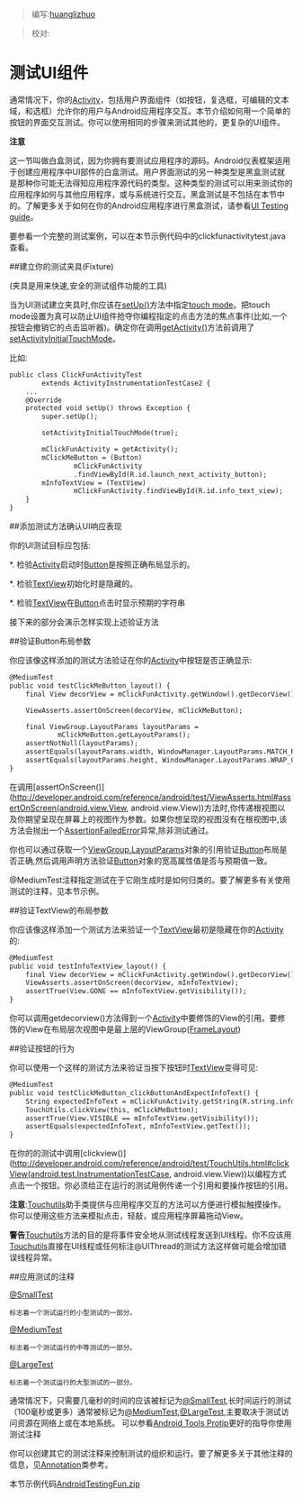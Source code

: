 > 编写:[huanglizhuo](https://github.com/huanglizhuo)

> 校对:

# 测试UI组件

通常情况下，你的[Activity](http://developer.android.com/reference/android/app/Activity.html)，包括用户界面组件（如按钮，复选框，可编辑的文本域，和选框）允许你的用户与Android应用程序交互。本节介绍如何用一个简单的按钮的界面交互测试。你可以使用相同的步骤来测试其他的，更复杂的UI组件。

**注意**

这一节叫做白盒测试，因为你拥有要测试应用程序的源码。Android仪表框架适用于创建应用程序中UI部件的白盒测试。用户界面测试的另一种类型是黑盒测试就是那种你可能无法得知应用程序源代码的类型。这种类型的测试可以用来测试你的应用程序如何与其他应用程序，或与系统进行交互。黑盒测试是不包括在本节中的。了解更多关于如何在你的Android应用程序进行黑盒测试，请参看[UI Testing guide](http://developer.android.com/tools/testing/testing_ui.html)。

要参看一个完整的测试案例，可以在本节示例代码中的clickfunactivitytest.java查看。


##建立你的测试夹具(Fixture) 

(夹具是用来快速,安全的测试组件功能的工具)

当为UI测试建立夹具时,你应该在[setUp()](http://developer.android.com/reference/junit/framework/TestCase.html#setUp())方法中指定[touch mode](http://developer.android.com/guide/topics/ui/ui-events.html#TouchMode)。把touch mode设置为真可以防止UI组件抢夺你编程指定的点击方法的焦点事件(比如,一个按钮会撤销它的点击监听器)。确定你在调用[getActivity()](http://developer.android.com/reference/android/test/ActivityInstrumentationTestCase2.html#getActivity())方法前调用了[setActivityInitialTouchMode](http://developer.android.com/reference/android/test/ActivityInstrumentationTestCase2.html#setActivityInitialTouchMode(boolean))。

比如:

```xml
public class ClickFunActivityTest
        extends ActivityInstrumentationTestCase2 {
    ...
    @Override
    protected void setUp() throws Exception {
        super.setUp();

        setActivityInitialTouchMode(true);

        mClickFunActivity = getActivity();
        mClickMeButton = (Button) 
                mClickFunActivity
                .findViewById(R.id.launch_next_activity_button);
        mInfoTextView = (TextView) 
                mClickFunActivity.findViewById(R.id.info_text_view);
    }
}
```

##添加测试方法确认UI响应表现

你的UI测试目标应包括:

*. 检验[Activity](http://developer.android.com/reference/android/app/Activity.html)启动时[Button](http://developer.android.com/reference/android/widget/Button.html)是按照正确布局显示的。

*. 检验[TextView](http://developer.android.com/reference/android/widget/TextView.html)初始化时是隐藏的。

*. 检验[TextView](http://developer.android.com/reference/android/widget/TextView.html)在[Button](http://developer.android.com/reference/android/widget/Button.html)点击时显示预期的字符串

接下来的部分会演示怎样实现上述验证方法

##验证Button布局参数

你应该像这样添加的测试方法验证在你的[Activity](http://developer.android.com/reference/android/app/Activity.html)中按钮是否正确显示:

```xml
@MediumTest
public void testClickMeButton_layout() {
    final View decorView = mClickFunActivity.getWindow().getDecorView();

    ViewAsserts.assertOnScreen(decorView, mClickMeButton);

    final ViewGroup.LayoutParams layoutParams =
            mClickMeButton.getLayoutParams();
    assertNotNull(layoutParams);
    assertEquals(layoutParams.width, WindowManager.LayoutParams.MATCH_PARENT);
    assertEquals(layoutParams.height, WindowManager.LayoutParams.WRAP_CONTENT);
}
```

在调用[assertOnScreen()](http://developer.android.com/reference/android/test/ViewAsserts.html#assertOnScreen(android.view.View, android.view.View))方法时,你传递根视图以及你期望呈现在屏幕上的视图作为参数。如果你想呈现的视图没有在根视图中,该方法会抛出一个[AssertionFailedError](http://developer.android.com/reference/junit/framework/AssertionFailedError.html)异常,除非测试通过。

你也可以通过获取一个[ViewGroup.LayoutParams](http://developer.android.com/reference/android/view/ViewGroup.LayoutParams.html)对象的引用验证[Button](http://developer.android.com/reference/android/widget/Button.html)布局是否正确,然后调用声明方法验证[Button](http://developer.android.com/reference/android/widget/Button.html)对象的宽高属性值是否与预期值一致。

 @MediumTest注释指定测试在于它刚生成时是如何归类的。要了解更多有关使用测试的注释，见本节示例。
 
##验证TextView的布局参数

你应该像这样添加一个测试方法来验证一个[TextView](http://developer.android.com/reference/android/widget/TextView.html)最初是隐藏在你的[Activity](http://developer.android.com/reference/android/app/Activity.html)的:

```xml
@MediumTest
public void testInfoTextView_layout() {
    final View decorView = mClickFunActivity.getWindow().getDecorView();
    ViewAsserts.assertOnScreen(decorView, mInfoTextView);
    assertTrue(View.GONE == mInfoTextView.getVisibility());
}
```

你可以调用getdecorview()方法得到一个[Activity](http://developer.android.com/reference/android/app/Activity.html)中要修饰的View的引用。要修饰的View在布局层次视图中是最上层的ViewGroup([FrameLayout](http://developer.android.com/reference/android/widget/FrameLayout.html))

##验证按钮的行为

你可以使用一个这样的测试方法来验证当按下按钮时[TextView](http://developer.android.com/reference/android/widget/TextView.html)变得可见:

```xml
@MediumTest
public void testClickMeButton_clickButtonAndExpectInfoText() {
    String expectedInfoText = mClickFunActivity.getString(R.string.info_text);
    TouchUtils.clickView(this, mClickMeButton);
    assertTrue(View.VISIBLE == mInfoTextView.getVisibility());
    assertEquals(expectedInfoText, mInfoTextView.getText());
}
```

在你的的测试中调用[clickview()](http://developer.android.com/reference/android/test/TouchUtils.html#clickView(android.test.InstrumentationTestCase, android.view.View))以编程方式点击一个按钮。你必须给正在运行的测试用例传递一个引用和要操作按钮的引用。

**注意**:[Touchutils](http://developer.android.com/reference/android/test/TouchUtils.html)助手类提供与应用程序交互的方法可以方便进行模拟触摸操作。你可以使用这些方法来模拟点击，轻敲，或应用程序屏幕拖动View。

**警告**[Touchutils](http://developer.android.com/reference/android/test/TouchUtils.html)方法的目的是将事件安全地从测试线程发送到UI线程。你不应该用[Touchutils](http://developer.android.com/reference/android/test/TouchUtils.html)直接在UI线程或任何标注@UIThread的测试方法这样做可能会增加错误线程异常。

##应用测试的注释

[@SmallTest](http://developer.android.com/reference/android/test/suitebuilder/annotation/SmallTest.html)

    标志着一个测试运行的小型测试的一部分。

[@MediumTest](http://developer.android.com/reference/android/test/suitebuilder/annotation/MediumTest.html)

    标志着一个测试运行的中等测试的一部分。

[@LargeTest](http://developer.android.com/reference/android/test/suitebuilder/annotation/LargeTest.html)

    标志着一个测试运行的大型测试的一部分。
    
通常情况下，只需要几毫秒的时间的应该被标记为[@SmallTest](http://developer.android.com/reference/android/test/suitebuilder/annotation/SmallTest.html),长时间运行的测试（100毫秒或更多）通常被标记为[@MediumTest](http://developer.android.com/reference/android/test/suitebuilder/annotation/MediumTest.html),[@LargeTest](http://developer.android.com/reference/android/test/suitebuilder/annotation/LargeTest.html),主要取决于测试访问资源在网络上或在本地系统。 可以参看[Android Tools Protip](https://plus.google.com/+AndroidDevelopers/posts/TPy1EeSaSg8)更好的指导你使用测试注释

你可以创建其它的测试注释来控制测试的组织和运行。要了解更多关于其他注释的信息，见[Annotation](http://developer.android.com/reference/java/lang/annotation/Annotation.html)类参考。

本节示例代码[AndroidTestingFun.zip](http://developer.android.com/shareables/training/AndroidTestingFun.zip)